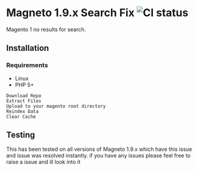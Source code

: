 # Magneto 1.9.x Search Fix ![CI status](https://img.shields.io/badge/build-passing-brightgreen.svg)

Magento 1 no results for search.

## Installation

### Requirements
* Linux
* PHP 5+

```sssh
Download Repo
Extract Files
Upload to your magento root directory
Reindex Data
Clear Cache
```

## Testing
This has been tested on all versions of Magneto 1.9.x which have this issue and issue was resolved instantly. if you have any issues please feel free to raise a issue and ill look into it